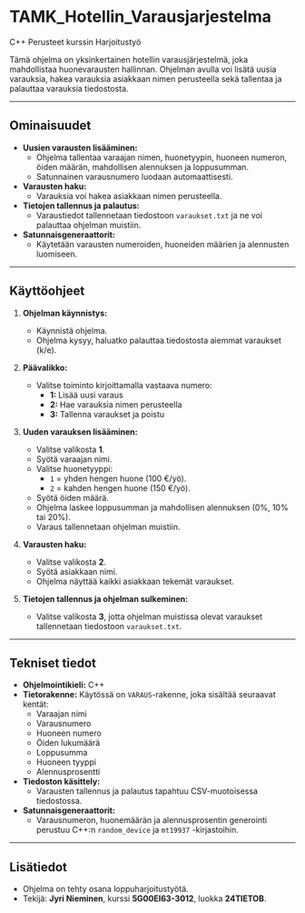 # TAMK_Hotellin_Varausjarjestelma
 C++ Perusteet kurssin Harjoitustyö

Tämä ohjelma on yksinkertainen hotellin varausjärjestelmä, joka mahdollistaa huonevarausten hallinnan. Ohjelman avulla voi lisätä uusia varauksia, hakea varauksia asiakkaan nimen perusteella sekä tallentaa ja palauttaa varauksia tiedostosta.

---

## Ominaisuudet

- **Uusien varausten lisääminen:** 
  - Ohjelma tallentaa varaajan nimen, huonetyypin, huoneen numeron, öiden määrän, mahdollisen alennuksen ja loppusumman.
  - Satunnainen varausnumero luodaan automaattisesti.
- **Varausten haku:**
  - Varauksia voi hakea asiakkaan nimen perusteella.
- **Tietojen tallennus ja palautus:**
  - Varaustiedot tallennetaan tiedostoon `varaukset.txt` ja ne voi palauttaa ohjelman muistiin.
- **Satunnaisgeneraattorit:**
  - Käytetään varausten numeroiden, huoneiden määrien ja alennusten luomiseen.

---

## Käyttöohjeet

1. **Ohjelman käynnistys:**
   - Käynnistä ohjelma. 
   - Ohjelma kysyy, haluatko palauttaa tiedostosta aiemmat varaukset (k/e). 

2. **Päävalikko:**
   - Valitse toiminto kirjoittamalla vastaava numero:
     - **1:** Lisää uusi varaus
     - **2:** Hae varauksia nimen perusteella
     - **3:** Tallenna varaukset ja poistu

3. **Uuden varauksen lisääminen:**
   - Valitse valikosta **1**.
   - Syötä varaajan nimi.
   - Valitse huonetyyppi:
     - `1` = yhden hengen huone (100 €/yö).
     - `2` = kahden hengen huone (150 €/yö).
   - Syötä öiden määrä.
   - Ohjelma laskee loppusumman ja mahdollisen alennuksen (0%, 10% tai 20%).
   - Varaus tallennetaan ohjelman muistiin.

4. **Varausten haku:**
   - Valitse valikosta **2**.
   - Syötä asiakkaan nimi.
   - Ohjelma näyttää kaikki asiakkaan tekemät varaukset.

5. **Tietojen tallennus ja ohjelman sulkeminen:**
   - Valitse valikosta **3**, jotta ohjelman muistissa olevat varaukset tallennetaan tiedostoon `varaukset.txt`.

---

## Tekniset tiedot

- **Ohjelmointikieli:** C++
- **Tietorakenne:** Käytössä on `VARAUS`-rakenne, joka sisältää seuraavat kentät:
  - Varaajan nimi
  - Varausnumero
  - Huoneen numero
  - Öiden lukumäärä
  - Loppusumma
  - Huoneen tyyppi
  - Alennusprosentti
- **Tiedoston käsittely:**
  - Varausten tallennus ja palautus tapahtuu CSV-muotoisessa tiedostossa.
- **Satunnaisgeneraattorit:**
  - Varausnumeron, huonemäärän ja alennusprosentin generointi perustuu C++:n `random_device` ja `mt19937` -kirjastoihin.

---

## Lisätiedot

- Ohjelma on tehty osana loppuharjoitustyötä.
- Tekijä: **Jyri Nieminen**, kurssi **5G00EI63-3012**, luokka **24TIETOB**.
